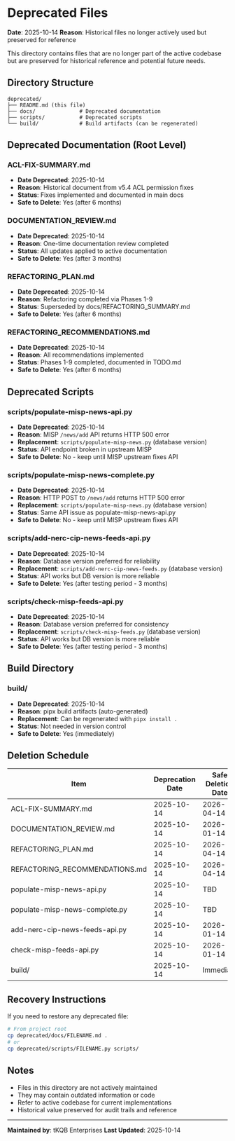 # Deprecated Files

**Date**: 2025-10-14
**Reason**: Historical files no longer actively used but preserved for reference

This directory contains files that are no longer part of the active codebase but are preserved for historical reference and potential future needs.

## Directory Structure

```
deprecated/
├── README.md (this file)
├── docs/              # Deprecated documentation
├── scripts/           # Deprecated scripts
└── build/             # Build artifacts (can be regenerated)
```

## Deprecated Documentation (Root Level)

### ACL-FIX-SUMMARY.md
- **Date Deprecated**: 2025-10-14
- **Reason**: Historical document from v5.4 ACL permission fixes
- **Status**: Fixes implemented and documented in main docs
- **Safe to Delete**: Yes (after 6 months)

### DOCUMENTATION_REVIEW.md
- **Date Deprecated**: 2025-10-14
- **Reason**: One-time documentation review completed
- **Status**: All updates applied to active documentation
- **Safe to Delete**: Yes (after 3 months)

### REFACTORING_PLAN.md
- **Date Deprecated**: 2025-10-14
- **Reason**: Refactoring completed via Phases 1-9
- **Status**: Superseded by docs/REFACTORING_SUMMARY.md
- **Safe to Delete**: Yes (after 6 months)

### REFACTORING_RECOMMENDATIONS.md
- **Date Deprecated**: 2025-10-14
- **Reason**: All recommendations implemented
- **Status**: Phases 1-9 completed, documented in TODO.md
- **Safe to Delete**: Yes (after 6 months)

## Deprecated Scripts

### scripts/populate-misp-news-api.py
- **Date Deprecated**: 2025-10-14
- **Reason**: MISP `/news/add` API returns HTTP 500 error
- **Replacement**: `scripts/populate-misp-news.py` (database version)
- **Status**: API endpoint broken in upstream MISP
- **Safe to Delete**: No - keep until MISP upstream fixes API

### scripts/populate-misp-news-complete.py
- **Date Deprecated**: 2025-10-14
- **Reason**: HTTP POST to `/news/add` returns HTTP 500 error
- **Replacement**: `scripts/populate-misp-news.py` (database version)
- **Status**: Same API issue as populate-misp-news-api.py
- **Safe to Delete**: No - keep until MISP upstream fixes API

### scripts/add-nerc-cip-news-feeds-api.py
- **Date Deprecated**: 2025-10-14
- **Reason**: Database version preferred for reliability
- **Replacement**: `scripts/add-nerc-cip-news-feeds.py` (database version)
- **Status**: API works but DB version is more reliable
- **Safe to Delete**: Yes (after testing period - 3 months)

### scripts/check-misp-feeds-api.py
- **Date Deprecated**: 2025-10-14
- **Reason**: Database version preferred for consistency
- **Replacement**: `scripts/check-misp-feeds.py` (database version)
- **Status**: API works but DB version is more reliable
- **Safe to Delete**: Yes (after testing period - 3 months)

## Build Directory

### build/
- **Date Deprecated**: 2025-10-14
- **Reason**: pipx build artifacts (auto-generated)
- **Replacement**: Can be regenerated with `pipx install .`
- **Status**: Not needed in version control
- **Safe to Delete**: Yes (immediately)

## Deletion Schedule

| Item | Deprecation Date | Safe Deletion Date | Auto-Delete |
|------|------------------|-------------------|-------------|
| ACL-FIX-SUMMARY.md | 2025-10-14 | 2026-04-14 | ✅ |
| DOCUMENTATION_REVIEW.md | 2025-10-14 | 2026-01-14 | ✅ |
| REFACTORING_PLAN.md | 2025-10-14 | 2026-04-14 | ✅ |
| REFACTORING_RECOMMENDATIONS.md | 2025-10-14 | 2026-04-14 | ✅ |
| populate-misp-news-api.py | 2025-10-14 | TBD | ❌ Keep |
| populate-misp-news-complete.py | 2025-10-14 | TBD | ❌ Keep |
| add-nerc-cip-news-feeds-api.py | 2025-10-14 | 2026-01-14 | ✅ |
| check-misp-feeds-api.py | 2025-10-14 | 2026-01-14 | ✅ |
| build/ | 2025-10-14 | Immediate | ✅ |

## Recovery Instructions

If you need to restore any deprecated file:

```bash
# From project root
cp deprecated/docs/FILENAME.md .
# or
cp deprecated/scripts/FILENAME.py scripts/
```

## Notes

- Files in this directory are not actively maintained
- They may contain outdated information or code
- Refer to active codebase for current implementations
- Historical value preserved for audit trails and reference

---

**Maintained by**: tKQB Enterprises
**Last Updated**: 2025-10-14
